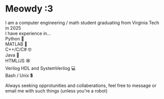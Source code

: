 # Meowdy :3

I am a computer engineering / math student graduating from Virginia Tech in 2025  
I have experience in...  
Python 🐍  
MATLAB 💩  
C++/C/C# 🤓  
Java 💩  
HTML/JS 🕸️  
Verilog HDL and SystemVerilog 💻  
Bash / Unix 💲  

Always seeking opprotunities and collaberations, feel free to message or email me with such things (unless you're a robot)
<!--
**PrestonXPitzer/PrestonXPitzer** is a ✨ _special_ ✨ repository because its `README.md` (this file) appears on your GitHub profile.

Here are some ideas to get you started:

- 🔭 I’m currently working on ...
- 🌱 I’m currently learning ...
- 👯 I’m looking to collaborate on ...
- 🤔 I’m looking for help with ...
- 💬 Ask me about ...
- 📫 How to reach me: ...
- 😄 Pronouns: ...
- ⚡ Fun fact: ...
-->
